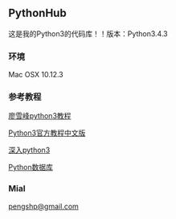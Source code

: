 ## PythonHub
这是我的Python3的代码库！！版本：Python3.4.3
### 环境
Mac OSX 10.12.3
### 参考教程
[廖雪峰python3教程](http://www.liaoxuefeng.com/wiki/0014316089557264a6b348958f449949df42a6d3a2e542c000)

[Python3官方教程中文版](http://python.usyiyi.cn/python_343/tutorial/introduction.html)

[深入python3](http://woodpecker.org.cn/diveintopython3/)

[Python数据库](http://www.maiziedu.com/course/573/)

### Mial
pengshp@gmail.com







